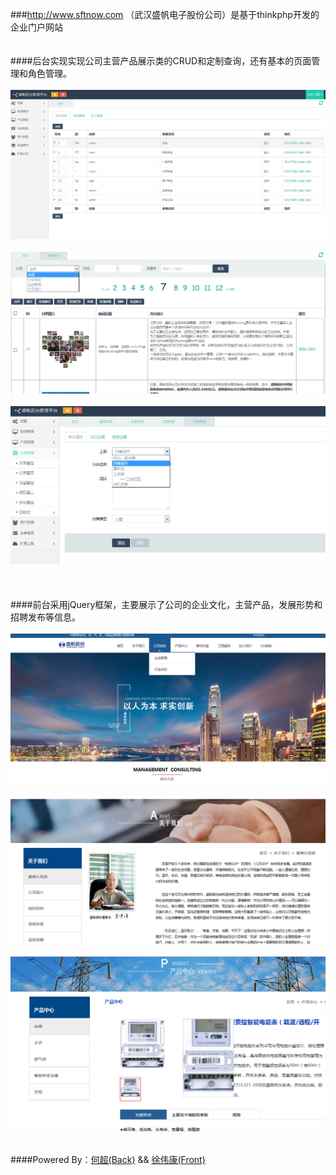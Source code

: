 ###http://www.sftnow.com （武汉盛帆电子股份公司）是基于thinkphp开发的企业门户网站
<br>
<br><br>
####后台实现实现公司主营产品展示类的CRUD和定制查询，还有基本的页面管理和角色管理。<br><br>
![](back1.png "Title")<br><br>![](back2.png "Title")<br><br>![](back3.png "Title")<br><br>
<br><br>
####前台采用jQuery框架，主要展示了公司的企业文化，主营产品，发展形势和招聘发布等信息。<br><br>
![](font1.png "Title")<br><br>![](font2.png "Title")<br><br>![](font3.png "Title")<br><br>


####Powered By：[何超(Back)](https://github.com/hechao12)  && [徐伟康(Front)](https://github.com/xuweikang)

